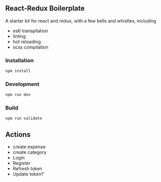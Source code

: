## React-Redux Boilerplate

A starter kit for react and redux, with a few bells and whistles, including
* es6 transpilation
* linting
* hot reloading
* scss compilation


### Installation
```bash
npm install
```

### Development

```bash
npm run dev
```

### Build

```bash
npm run validate
```


## Actions

* create expense
* create category
* Login
* Register
* Refresh token
* Update token?
